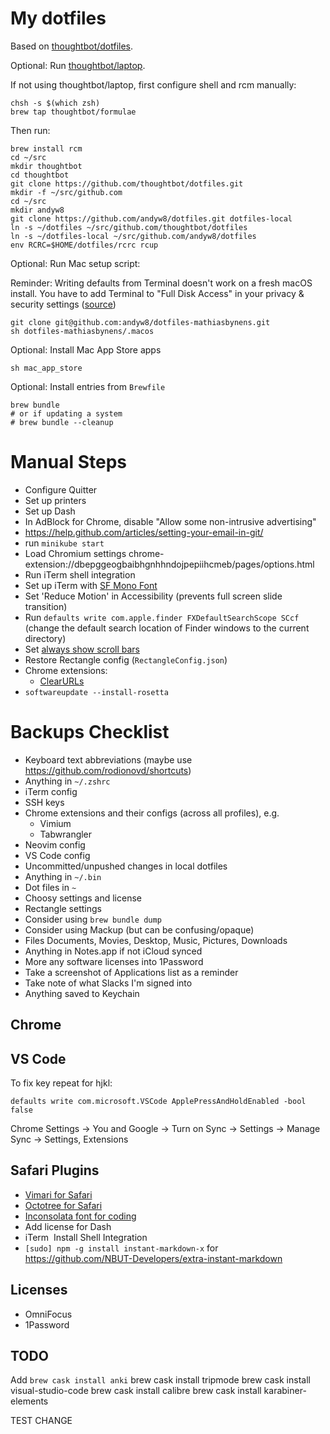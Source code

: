 # My dotfiles

Based on [thoughtbot/dotfiles](https://github.com/thoughtbot/dotfiles).

Optional: Run [thoughtbot/laptop](https://github.com/thoughtbot/laptop).

If not using thoughtbot/laptop, first configure shell and rcm manually:

```
chsh -s $(which zsh)
brew tap thoughtbot/formulae
```

Then run:

```
brew install rcm
cd ~/src
mkdir thoughtbot
cd thoughtbot
git clone https://github.com/thoughtbot/dotfiles.git
mkdir -f ~/src/github.com
cd ~/src
mkdir andyw8
git clone https://github.com/andyw8/dotfiles.git dotfiles-local
ln -s ~/dotfiles ~/src/github.com/thoughtbot/dotfiles
ln -s ~/dotfiles-local ~/src/github.com/andyw8/dotfiles
env RCRC=$HOME/dotfiles/rcrc rcup
```

Optional: Run Mac setup script:

Reminder: Writing defaults from Terminal doesn't work on a fresh macOS install. You have to add Terminal to "Full Disk Access" in your privacy & security settings ([source](https://twitter.com/holman/status/1372244951342358528))

```
git clone git@github.com:andyw8/dotfiles-mathiasbynens.git
sh dotfiles-mathiasbynens/.macos
```

Optional: Install Mac App Store apps

```
sh mac_app_store
```

Optional: Install entries from `Brewfile`

```
brew bundle
# or if updating a system
# brew bundle --cleanup
```

# Manual Steps

- Configure Quitter
- Set up printers
- Set up Dash
- In AdBlock for Chrome, disable "Allow some non-intrusive advertising"
- https://help.github.com/articles/setting-your-email-in-git/
- run `minikube start`
- Load Chromium settings chrome-extension://dbepggeogbaibhgnhhndojpepiihcmeb/pages/options.html
- Run iTerm shell integration
- Set up iTerm with [SF Mono Font](https://developer.apple.com/fonts/)
- Set 'Reduce Motion' in Accessibility (prevents full screen slide transition)
- Run `defaults write com.apple.finder FXDefaultSearchScope SCcf` (change the default search location of Finder windows to the current directory)
- Set [always show scroll bars](https://osxdaily.com/2011/08/03/show-scroll-bars-mac-os-x-lion/)
- Restore Rectangle config (`RectangleConfig.json`)
- Chrome extensions:
  - [ClearURLs](https://chrome.google.com/webstore/detail/clearurls/lckanjgmijmafbedllaakclkaicjfmnk?hl=en)
- `softwareupdate --install-rosetta`

# Backups Checklist

- Keyboard text abbreviations (maybe use https://github.com/rodionovd/shortcuts)
- Anything in `~/.zshrc`
- iTerm config
- SSH keys
- Chrome extensions and their configs (across all profiles), e.g.
  - Vimium
  - Tabwrangler
- Neovim config
- VS Code config
- Uncommitted/unpushed changes in local dotfiles
- Anything in `~/.bin`
- Dot files in `~`
- Choosy settings and license
- Rectangle settings
- Consider using `brew bundle dump`
- Consider using Mackup (but can be confusing/opaque)
- Files Documents, Movies, Desktop, Music, Pictures, Downloads
- Anything in Notes.app if not iCloud synced
- More any software licenses into 1Password
- Take a screenshot of Applications list as a reminder
- Take note of what Slacks I'm signed into
- Anything saved to Keychain

## Chrome

## VS Code

To fix key repeat for hjkl:

`defaults write com.microsoft.VSCode ApplePressAndHoldEnabled -bool false`

Chrome Settings -> You and Google -> Turn on Sync -> Settings -> Manage Sync -> Settings, Extensions

## Safari Plugins

- [Vimari for Safari](https://github.com/guyht/vimari/releases/latest)
- [Octotree for Safari](https://github.com/buunguyen/octotree)
- [Inconsolata font for coding](https://www.google.com/fonts#UsePlace:use/Collection:Inconsolata)
- Add license for Dash
- iTerm ­ Install Shell Integration
- `[sudo] npm -g install instant-markdown-x` for https://github.com/NBUT-Developers/extra-instant-markdown

## Licenses

- OmniFocus
- 1Password

## TODO

Add `brew cask install anki`
brew cask install tripmode
brew cask install visual-studio-code
brew cask install calibre
brew cask install karabiner-elements

TEST CHANGE
